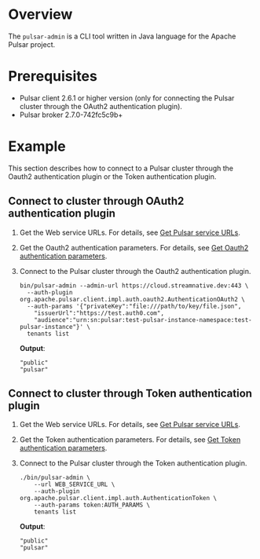 # Overview

The `pulsar-admin` is a CLI tool written in Java language for the Apache Pulsar project.

# Prerequisites

- Pulsar client 2.6.1 or higher version (only for connecting the Pulsar cluster through the OAuth2 authentication plugin).
- Pulsar broker 2.7.0-742fc5c9b+

# Example

This section describes how to connect to a Pulsar cluster through the Oauth2 authentication plugin or the Token authentication plugin.

## Connect to cluster through OAuth2 authentication plugin

1. Get the Web service URLs. For details, see [Get Pulsar service URLs](https://github.com/streamnative/pulsar-examples/tree/master/cloud#get-pulsar-service-urls).

2. Get the Oauth2 authentication parameters. For details, see [Get Oauth2 authentication parameters](https://github.com/streamnative/pulsar-examples/tree/master/cloud#get-oauth2-authentication-parameters).

3. Connect to the Pulsar cluster through the Oauth2 authentication plugin.

    ```shell script
    bin/pulsar-admin --admin-url https://cloud.streamnative.dev:443 \
      --auth-plugin org.apache.pulsar.client.impl.auth.oauth2.AuthenticationOAuth2 \
      --auth-params '{"privateKey":"file:///path/to/key/file.json",
        "issuerUrl":"https://test.auth0.com",
        "audience":"urn:sn:pulsar:test-pulsar-instance-namespace:test-pulsar-instance"}' \
      tenants list
    ```

    **Output**:

    ```text
    "public"
    "pulsar"
    ```

## Connect to cluster through Token authentication plugin

1. Get the Web service URLs. For details, see [Get Pulsar service URLs](https://github.com/streamnative/pulsar-examples/tree/master/cloud#get-pulsar-service-urls).

2. Get the Token authentication parameters. For details, see [Get Token authentication parameters](https://github.com/streamnative/pulsar-examples/tree/master/cloud#get-token-authentication-parameters).

3. Connect to the Pulsar cluster through the Token authentication plugin.

    ```shell script
    ./bin/pulsar-admin \
        --url WEB_SERVICE_URL \
        --auth-plugin org.apache.pulsar.client.impl.auth.AuthenticationToken \
        --auth-params token:AUTH_PARAMS \
        tenants list
    ```

    **Output**:

    ```text
    "public"
    "pulsar"
    ```